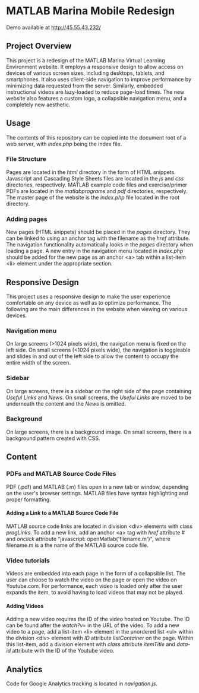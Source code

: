 # MATLAB Marina Mobile Redesign

Demo available at
http://45.55.43.232/

## Project Overview
This project is a redesign of the MATLAB Marina Virtual Learning Environment website. It employs a responsive design to allow access on devices of various screen sizes, including desktops, tablets, and smartphones. It also uses client-side navigation to improve performance by minimizing data requested from the server. Similarly, embedded instructional videos are lazy-loaded to reduce page-load times. The new website also features a custom logo, a collapsible navigation menu, and a completely new aesthetic.

## Usage
The contents of this repository can be copied into the document root of a web server, with *index.php* being the index file.

### File Structure
Pages are located in the *html* directory in the form of HTML snippets. Javascript and Cascading Style Sheets files are located in the *js* and *css* directories, respectively. MATLAB example code files and exercise/primer PDFs are located in the *matlabprograms* and *pdf* directories, respectively. The master page of the website is the *index.php* file located in the root directory. 

### Adding pages
New pages (HTML snippets) should be placed in the *pages* directory. They can be linked to using an anchor <a> tag with the filename as the *href* attribute. The navigation functionality automatically looks in the *pages* directory when loading a page. A new entry in the navigation menu located in *index.php* should be added for the new page as  an anchor \<a\> tab within a list-item \<li\> element under the appropriate section.

## Responsive Design 
This project uses a responsive design to make the user experience comfortable on any device as well as to optimize performance. The following are the main differences in the website when viewing on various devices. 

### Navigation menu
On large screens (>1024 pixels wide), the navigation menu is fixed on the left side.
On small screens (<1024 pixels wide), the navigation is toggleable and slides in and out of the left side to allow the content to occupy the entire width of the screen.

### Sidebar
On large screens, there is a sidebar on the right side of the page containing *Useful Links* and *News*.
On small screens, the *Useful Links* are moved to be underneath the content and the *News* is omitted.

### Background
On large screens, there is a background image. 
On small screens, there is a background pattern created with CSS.

## Content

### PDFs and MATLAB Source Code Files
PDF (.pdf) and MATLAB (.m) files open in a new tab or window, depending on the user's browser settings. MATLAB files have syntax highlighting and proper formatting. 

#### Adding a Link to a MATLAB Source Code File
MATLAB source code links are located in division \<div\> elements with class *progLinks*. To add a new link, add an anchor \<a\> tag with *href* attribute # and *onclick* attribute "javascript: openMatlab('filename.m')", where filename.m is a the name of the MATLAB source code file. 

### Video tutorials
Videos are embedded into each page in the form of a collapsible list. The user can choose to watch the video on the page or open the video on Youtube.com. For performance, each video is loaded only after the user expands the item, to avoid having to load videos that may not be played. 

#### Adding Videos
Adding a new video requires the ID of the video hosted on Youtube. The ID can be found after the *watch?v=* in the URL of the video. To add a new video to a page, add a list-item \<li\> element in the unordered list \<ul\>  within the  division \<div\> element with *ID* attribute *listContainer* on the page. Within this list-item, add a division element with *class* attribute *itemTitle* and *data-id* attribute with the ID of the Youtube video.

## Analytics
Code for Google Analytics tracking is located in *navigation.js*. 
